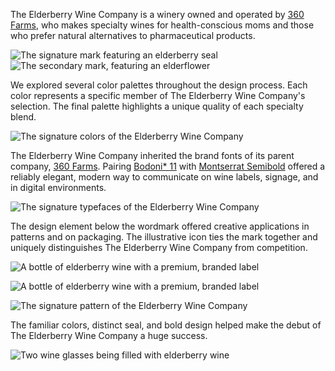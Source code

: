 The Elderberry Wine Company is a winery owned and operated by [360 Farms](/design/360-farms), who makes specialty wines for health-conscious moms and those who prefer natural alternatives to pharmaceutical products.

<div class="post--grid">
  <img alt="The signature mark featuring an elderberry seal" src="/_assets/images/wine/berries.png">
  <img alt="The secondary mark, featuring an elderflower" src="/_assets/images/wine/flower.png">
</div>

We explored several color palettes throughout the design process. Each color represents a specific member of The Elderberry Wine Company's selection. The final palette highlights a unique quality of each specialty blend.

![The signature colors of the Elderberry Wine Company](/_assets/images/wine/colors.png)

The Elderberry Wine Company inherited the brand fonts of its parent company, [360 Farms](//bradeneast.com/work/360-farms). Pairing [Bodoni* 11](//indestructibletype.com/) with [Montserrat Semibold](//fonts.google.com/specimen/Montserrat) offered a reliably elegant, modern way to communicate on wine labels, signage, and in digital environments.

![The signature typefaces of the Elderberry Wine Company](/_assets/images/wine/fonts.png)

The design element below the wordmark offered creative applications in patterns and on packaging. The illustrative icon ties the mark together and uniquely distinguishes The Elderberry Wine Company from competition.

![A bottle of elderberry wine with a premium, branded label](/_assets/images/wine/bottle-white.jpg)

![A bottle of elderberry wine with a premium, branded label](/_assets/images/wine/bottle-red.jpg)

![The signature pattern of the Elderberry Wine Company](/_assets/images/wine/pattern.png)

The familiar colors, distinct seal, and bold design helped make the debut of The Elderberry Wine Company a huge success.

![Two wine glasses being filled with elderberry wine](/_assets/images/wine/sunset.jpg)
